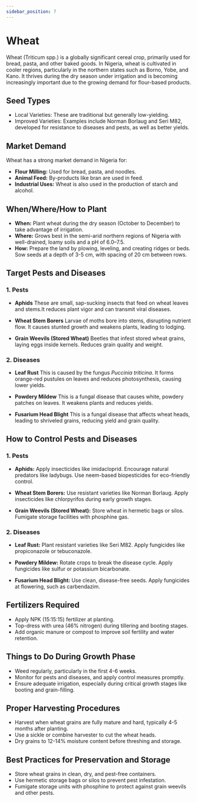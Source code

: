 ```yaml
---
sidebar_position: 7
---
```


# Wheat
Wheat (Triticum spp.) is a globally significant cereal crop, primarily used for bread, pasta, and other baked goods. In Nigeria, wheat is cultivated in cooler regions, particularly in the northern states such as Borno, Yobe, and Kano. It thrives during the dry season under irrigation and is becoming increasingly important due to the growing demand for flour-based products.

## Seed Types
- Local Varieties: These are traditional but generally low-yielding.
- Improved Varieties: Examples include Norman Borlaug and Seri M82, developed for resistance to diseases and pests, as well as better yields.

## Market Demand
Wheat has a strong market demand in Nigeria for:

- **Flour Milling:** Used for bread, pasta, and noodles.
- **Animal Feed:** By-products like bran are used in feed.
- **Industrial Uses:** Wheat is also used in the production of starch and alcohol.

## When/Where/How to Plant
- **When:** Plant wheat during the dry season (October to December) to take advantage of irrigation.
- **Where:** Grows best in the semi-arid northern regions of Nigeria with well-drained, loamy soils and a pH of 6.0–7.5.
- **How:** Prepare the land by plowing, leveling, and creating ridges or beds. Sow seeds at a depth of 3-5 cm, with spacing of 20 cm between rows.

## Target Pests and Diseases
### 1. Pests
- **Aphids**
These are small, sap-sucking insects that feed on wheat leaves and stems.It reduces plant vigor and can transmit viral diseases.

- **Wheat Stem Borers**
Larvae of moths bore into stems, disrupting nutrient flow. It causes stunted growth and weakens plants, leading to lodging.

- **Grain Weevils (Stored Wheat)**
Beetles that infest stored wheat grains, laying eggs inside kernels. Reduces grain quality and weight.

### 2. Diseases
- **Leaf Rust**
This is caused by the fungus *Puccinia triticina*. It forms orange-red pustules on leaves and reduces photosynthesis, causing lower yields.

- **Powdery Mildew**
This is a fungal disease that causes white, powdery patches on leaves.
It weakens plants and reduces yields.

- **Fusarium Head Blight**
This is a fungal disease that affects wheat heads, leading to shriveled grains, reducing yield and grain quality.

## How to Control Pests and Diseases
### 1. Pests
- **Aphids:** Apply insecticides like imidacloprid. Encourage natural predators like ladybugs. Use neem-based biopesticides for eco-friendly control.

- **Wheat Stem Borers:** Use resistant varieties like Norman Borlaug. Apply insecticides like chlorpyrifos during early growth stages.

- **Grain Weevils (Stored Wheat):** Store wheat in hermetic bags or silos. Fumigate storage facilities with phosphine gas.

### 2. Diseases
- **Leaf Rust:** Plant resistant varieties like Seri M82. Apply fungicides like propiconazole or tebuconazole.

- **Powdery Mildew:** Rotate crops to break the disease cycle. Apply fungicides like sulfur or potassium bicarbonate.

- **Fusarium Head Blight:** Use clean, disease-free seeds. Apply fungicides at flowering, such as carbendazim.

## Fertilizers Required
- Apply NPK (15:15:15) fertilizer at planting.
- Top-dress with urea (46% nitrogen) during tillering and booting stages.
- Add organic manure or compost to improve soil fertility and water retention.

## Things to Do During Growth Phase
- Weed regularly, particularly in the first 4-6 weeks.
- Monitor for pests and diseases, and apply control measures promptly.
- Ensure adequate irrigation, especially during critical growth stages like booting and grain-filling.

## Proper Harvesting Procedures
- Harvest when wheat grains are fully mature and hard, typically 4-5 months after planting.
- Use a sickle or combine harvester to cut the wheat heads.
- Dry grains to 12-14% moisture content before threshing and storage.

## Best Practices for Preservation and Storage
- Store wheat grains in clean, dry, and pest-free containers.
- Use hermetic storage bags or silos to prevent pest infestation.
- Fumigate storage units with phosphine to protect against grain weevils and other pests.
